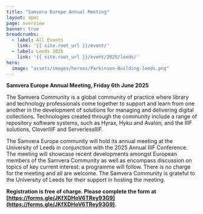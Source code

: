 ```yaml
---
title: "Samvera Europe Annual Meeting"
layout: spec
page: overview
banner: true 
breadcrumbs:
  - label: All Events
    link: '{{ site.root_url }}/event/'
  - label: Leeds 2025
    link: '{{ site.root_url }}/event/2025/leeds/'
hero:
  image: "assets/images/heroes/Parkinson-Building-leeds.png"
---
```


**Samvera Europe Annual Meeting, Friday 6th June 2025**

The Samvera Community is a global community of practice where library and technology professionals come together to support and learn from one another in the development of solutions for managing and delivering digital collections. Technologies created through the community include a range of repository software systems, such as Hyrax, Hyku and Avalon, and the IIIF solutions, CloverIIIF and  ServerlessIIIF.

The Samvera Europe community will hold its annual meeting at the University of Leeds in conjunction with the 2025 Annual IIIF Conference.  The meeting will showcase recent developments amongst European members of the Samvera Community as well as encompass discussion on topics of key current interest: a programme will follow. There is no charge for the meeting and all are welcome. The Samvera Community is grateful to the University of Leeds for their support in hosting the meeting.

**Registration is free of charge. Please complete the form at [https://forms.gle/JKfXDHoV6TRey93G9](https://forms.gle/JKfXDHoV6TRey93G9).**

